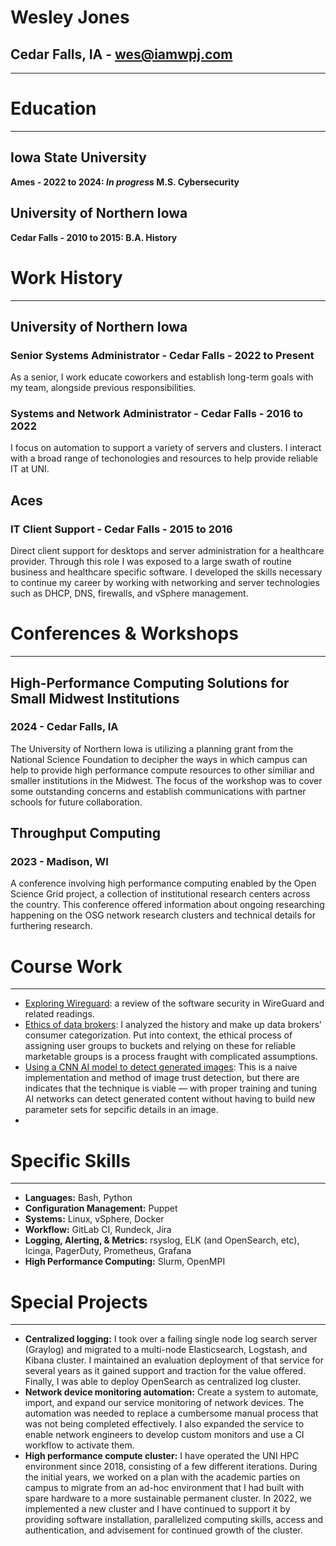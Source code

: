 # Wesley Jones

## Cedar Falls, IA - <wes@iamwpj.com>

------------------------------------------------------------------------

# Education

------------------------------------------------------------------------

## Iowa State University

**Ames - 2022 to 2024: *In progress* M.S. Cybersecurity**

## University of Northern Iowa

**Cedar Falls - 2010 to 2015: B.A. History**

# Work History

------------------------------------------------------------------------

## University of Northern Iowa

### Senior Systems Administrator - Cedar Falls - 2022 to Present

As a senior, I work educate coworkers and establish long-term goals with
my team, alongside previous responsibilities.

### Systems and Network Administrator - Cedar Falls - 2016 to 2022

I focus on automation to support a variety of servers and clusters. I
interact with a broad range of techonologies and resources to help
provide reliable IT at UNI.

## Aces

### IT Client Support - Cedar Falls - 2015 to 2016

Direct client support for desktops and server administration for a
healthcare provider. Through this role I was exposed to a large swath of
routine business and healthcare specific software. I developed the
skills necessary to continue my career by working with networking and
server technologies such as DHCP, DNS, firewalls, and vSphere
management.

# Conferences & Workshops

------------------------------------------------------------------------

## High-Performance Computing Solutions for Small Midwest Institutions

### 2024 - Cedar Falls, IA

The University of Northern Iowa is utilizing a planning grant from the
National Science Foundation to decipher the ways in which campus can
help to provide high performance compute resources to other similiar and
smaller institutions in the Midwest. The focus of the workshop was to
cover some outstanding concerns and establish communications with
partner schools for future collaboration.

## Throughput Computing

### 2023 - Madison, WI

A conference involving high performance computing enabled by the Open
Science Grid project, a collection of institutional research centers
across the country. This conference offered information about ongoing
researching happening on the OSG network research clusters and technical
details for furthering research.

# Course Work

------------------------------------------------------------------------

-   [Exploring
    Wireguard](https://github.com/iamwpj/iamwpj/blob/main/papers/WireGuard:%20Trusting%20Network%20Layer%20Authentication%20in%20a%20New%20Protocol.pdf):
    a review of the software security in WireGuard and related readings.
-   [Ethics of data
    brokers](https://github.com/iamwpj/iamwpj/blob/main/papers/They%20Only%20Want%20You%20For%20Your%20Data.pdf):
    I analyzed the history and make up data brokers' consumer
    categorization. Put into context, the ethical process of assigning
    user groups to buckets and relying on these for reliable marketable
    groups is a process fraught with complicated assumptions.
-   [Using a CNN AI model to detect generated
    images](https://github.com/iamwpj/iamwpj/blob/main/papers/A%20Naive%20CNN%20Application%20to%20AI%20Generated%20Image%20Detection.pdf):
    This is a naive implementation and method of image trust detection,
    but there are indicates that the technique is viable — with proper
    training and tuning AI networks can detect generated content without
    having to build new parameter sets for sepcific details in an image.
-   

# Specific Skills

------------------------------------------------------------------------

-   **Languages:** Bash, Python
-   **Configuration Management:** Puppet
-   **Systems:** Linux, vSphere, Docker
-   **Workflow:** GitLab CI, Rundeck, Jira
-   **Logging, Alerting, & Metrics:** rsyslog, ELK (and OpenSearch,
    etc), Icinga, PagerDuty, Prometheus, Grafana
-   **High Performance Computing:** Slurm, OpenMPI

# Special Projects

------------------------------------------------------------------------

-   **Centralized logging:** I took over a failing single node log
    search server (Graylog) and migrated to a multi-node Elasticsearch,
    Logstash, and Kibana cluster. I maintained an evaluation deployment
    of that service for several years as it gained support and traction
    for the value offered. Finally, I was able to deploy OpenSearch as
    centralized log cluster.
-   **Network device monitoring automation:** Create a system to
    automate, import, and expand our service monitoring of network
    devices. The automation was needed to replace a cumbersome manual
    process that was not being completed effectively. I also expanded
    the service to enable network engineers to develop custom monitors
    and use a CI workflow to activate them.
-   **High performance compute cluster:** I have operated the UNI HPC
    environment since 2018, consisting of a few different iterations.
    During the initial years, we worked on a plan with the academic
    parties on campus to migrate from an ad-hoc environment that I had
    built with spare hardware to a more sustainable permanent cluster.
    In 2022, we implemented a new cluster and I have continued to
    support it by providing software installation, parallelized
    computing skills, access and authentication, and advisement for
    continued growth of the cluster.
